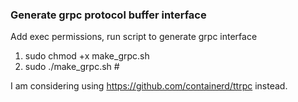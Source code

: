 ### Generate grpc protocol buffer interface

Add exec permissions, run script to generate grpc interface
1. sudo chmod +x make_grpc.sh
2. sudo ./make_grpc.sh #

I am considering using https://github.com/containerd/ttrpc instead.
